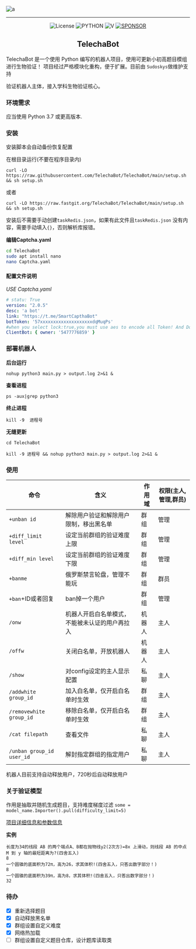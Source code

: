 ![a](https://s1.328888.xyz/2022/08/24/wlGew.png)

------------------------------------
<p align="center">
  <img alt="License" src="https://img.shields.io/badge/LICENSE-Mit-ff69b4">
  <img src="https://img.shields.io/badge/USE-python-green" alt="PYTHON" >
  <img src="https://img.shields.io/github/v/release/TelechaBot/TelechaBot?style=plastic" alt="V" >
  <a href="https://dun.mianbaoduo.com/@Sky0717"><img src="https://img.shields.io/badge/Become-sponsor-DB94A2" alt="SPONSOR"></a>
</p>

<h2 align="center">TelechaBot</h2>

TelechaBot 是一个使用 Python 编写的机器人项目，使用可更新小初高题目模组进行生物验证！
项目经过严格模块化重构，便于扩展。目前由 `Sudoskys`做维护支持

验证机器人主体，接入学科生物验证核心。

### 环境需求

应当使用 Python 3.7 或更高版本.

### 安装

安装脚本会自动备份恢复配置

在根目录运行(不要在程序目录内)

```
curl -LO https://raw.githubusercontent.com/TelechaBot/TelechaBot/main/setup.sh && sh setup.sh

```

或者

```
curl -LO https://raw.fastgit.org/TelechaBot/TelechaBot/main/setup.sh && sh setup.sh
```

安装后不需要手动创建``taskRedis.json``，如果有此文件且``taskRedis.json`` 没有内容，需要手动填入`{}`，否则解析库报错。

**编辑Captcha.yaml**

```bash
cd TelechaBot
sudo apt install nano
nano Captcha.yaml
```

#### 配置文件说明

*USE Captcha.yaml*

```yaml
# statu: True
version: "2.0.5"
desc: 'a bot'
link: "https://t.me/SmartCapthaBot"
botToken: '57xxxxxxxxxxxxxxxxxxxxdqMuqPs'
#when you select lock:true,you must use aes to encode all Token! And Dont push your token to github directly.
ClientBot: { owner: '5477776859' }
```

### 部署机器人

**后台运行**

```shell
nohup python3 main.py > output.log 2>&1 &
```

**查看进程**

```
ps -aux|grep python3
```

**终止进程**

```
kill -9  进程号
```

**无缝更新**

```shell
cd TelechaBot
```

```shell
kill -9 进程号 && nohup python3 main.py > output.log 2>&1 &
```

### 使用

| 命令                        | 含义                      | 作用域 | 权限(主人,管理,群员) |
|---------------------------|-------------------------|----|--------------|
| `+unban id`               | 解除用户验证和解除用户限制，移出黑名单     | 群组 | 管理           |
| `+diff_limit level`       | 设定当前群组的验证难度上限           | 群组 | 管理           |
| `+diff_min level`         | 设定当前群组的验证难度下限           | 群组 | 管理           |
| `+banme`                  | 俄罗斯禁言轮盘，管理不能玩           | 群组 | 群员           |
| `+ban`+ID或者回复             | ban掉一个用户                | 群组 | 管理           |
| `/onw`                    | 机器人开启白名单模式，不能被未认证的用户再拉入 | 机器人 | 主人           |
| `/offw`                   | 关闭白名单，开放机器人             | 机器人 | 主人           |
| `/show`                   | 对config设定的主人显示配置        | 私聊 | 主人           |
| `/addwhite group_id`      | 加入白名单，仅开启白名单时生效         | 群组 | 主人           |
| `/removewhite group_id`   | 移除白名单，仅开启白名单时生效         | 群组 | 主人           |
| `/cat filepath`           | 查看文件                    | 私聊 | 主人           |
| `/unban group_id user_id` | 解封指定群组的指定用户             | 私聊 | 主人           |

机器人目前支持自动释放用户，720秒后自动释放用户

### 关于验证模型

作用是抽取并随机生成题目，支持难度梯度过滤
`some = model_name.Importer().pull(difficulty_limit=5)`

[项目详细信息和参数信息](https://github.com/TelechaBot/CaptchCore)

**实例**

```
长度为34的线段 AB 的两个端点A、B都在抛物线y2(2次方)=8x 上滑动，则线段 AB 的中点 M 到 y 轴的最短距离为?(四舍五入)
8
一个圆锥的底面积为72π，高为26，求其体积!(四舍五入，只答出数字部分！)
8
一个圆锥的底面积为39π，高为8，求其体积!(四舍五入，只答出数字部分！)
32
```

### 待办

- [x] 重新选择题目
- [x] 自动释放黑名单
- [x] 群组设置自定义难度
- [x] 网络热加载
- [ ] 群组设置自定义题目仓库，设计题库读取类